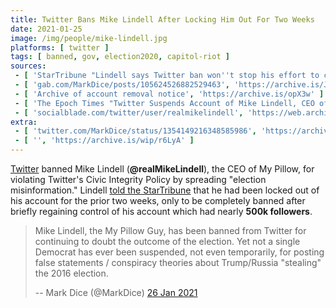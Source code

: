 ```yaml
---
title: Twitter Bans Mike Lindell After Locking Him Out For Two Weeks
date: 2021-01-25
image: /img/people/mike-lindell.jpg
platforms: [ twitter ]
tags: [ banned, gov, election2020, capitol-riot ]
sources:
 - [ 'StarTribune "Lindell says Twitter ban won''t stop his effort to claim election fraud" by Kristen Leigh Painter, Stephen Montemayor, Kristen Leigh Painter and Stephen Montemayor (26 Jan 2021)', 'https://archive.is/py6Ob' ]
 - [ 'gab.com/MarkDice/posts/105624526882529463', 'https://archive.is/JA994' ]
 - [ 'Archive of account removal notice', 'https://archive.is/opX3w' ]
 - [ 'The Epoch Times "Twitter Suspends Account of Mike Lindell, CEO of MyPillow" by Mimi Nguyen Ly (26 Jan 2021)', 'https://archive.is/GRrcc' ]
 - [ 'socialblade.com/twitter/user/realmikelindell', 'https://web.archive.org/web/20210127144212/https://socialblade.com/twitter/user/realmikelindell' ]
extra:
 - [ 'twitter.com/MarkDice/status/1354149216348585986', 'https://archive.is/yROYM' ]
 - [ '', 'https://archive.is/wip/r6LyA' ]
---
```


[Twitter](/twitter/) banned Mike Lindell (**@realMikeLindell**), the CEO of My
Pillow, for violating Twitter's Civic Integrity Policy by spreading "election
misinformation." Lindell [told the
StarTribune](https://archive.is/py6Ob#selection-1949.0-1949.168) that he had
been locked out of his account for the prior two weeks, only to be completely
banned after briefly regaining control of his account which had nearly **500k
followers**.

> Mike Lindell, the My Pillow Guy, has been banned from Twitter for continuing
> to doubt the outcome of the election. Yet not a single Democrat has ever been
> suspended, not even temporarily, for posting false statements / conspiracy
> theories about Trump/Russia "stealing" the 2016 election.
>
> -- Mark Dice (@MarkDice) [26 Jan 2021](https://archive.is/JA994)
